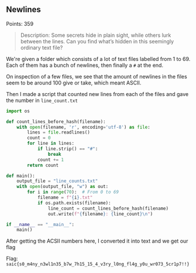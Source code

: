 ## Newlines

Points: 359

> Description: Some secrets hide in plain sight, while others lurk between the lines. Can you find what’s hidden in this seemingly ordinary text file?

We're given a folder which consists of a lot of text files labelled from 1 to 69. Each of them has a bunch of newlines, then finally a `#` at the end.

On inspection of a few files, we see that the amount of newlines in the files seem to be around 100 give or take, which meant ASCII. 

Then I made a script that counted new lines from each of the files and gave the number in `line_count.txt`

```python
import os

def count_lines_before_hash(filename):
    with open(filename, 'r', encoding='utf-8') as file:
        lines = file.readlines()
        count = 0
        for line in lines:
            if line.strip() == "#":
                break
            count += 1
        return count

def main():
    output_file = "line_counts.txt"
    with open(output_file, "w") as out:
        for i in range(70):  # From 0 to 69
            filename = f"{i}.txt"
            if os.path.exists(filename):
                line_count = count_lines_before_hash(filename)
                out.write(f"{filename}: {line_count}\n")

if __name__ == "__main__":
    main()

```

After getting the ACSII numbers here, I converted it into text and we get our flag

Flag: `saic{s0_m4ny_n3wl1n35_b7w_7h15_15_4_v3ry_l0ng_fl4g_y0u_wr073_5cr1p7!!}`
